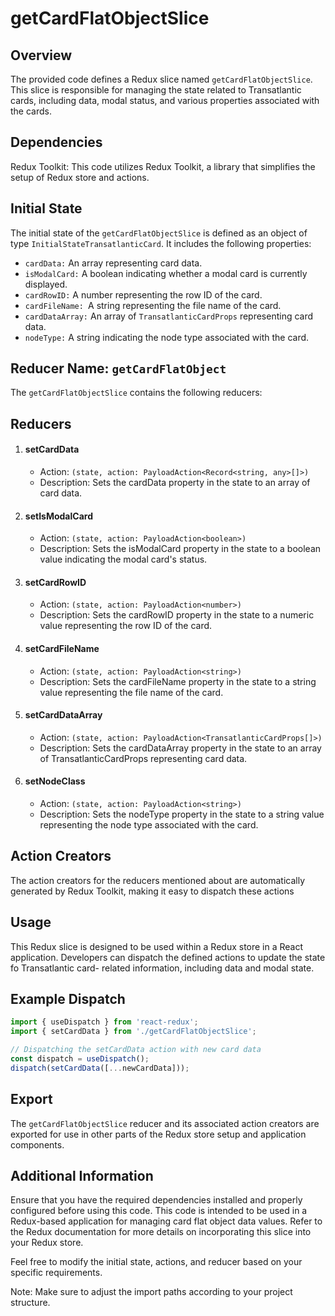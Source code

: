 # getCardFlatObjectSlice

## Overview
The provided code defines a Redux slice named `getCardFlatObjectSlice`. This slice is responsible for managing the state related to Transatlantic cards, including data, modal status, and various properties associated with the cards.

## Dependencies
Redux Toolkit: This code utilizes Redux Toolkit, a library that simplifies the setup of Redux store and actions.

## Initial State
The initial state of the `getCardFlatObjectSlice` is defined as an object of type `InitialStateTransatlanticCard`. It includes the following properties:

- `cardData:` An array representing card data.
- `isModalCard:` A boolean indicating whether a modal card is currently displayed.
- `cardRowID:` A number representing the row ID of the card.
- `cardFileName: `A string representing the file name of the card.
- `cardDataArray:` An array of `TransatlanticCardProps` representing card data.
- `nodeType:` A string indicating the node type associated with the card.

## Reducer Name: `getCardFlatObject`
The `getCardFlatObjectSlice` contains the following reducers:


## Reducers
1) #### setCardData 
    - Action: `(state, action: PayloadAction<Record<string, any>[]>)`
    - Description: Sets the cardData property in the state to an array of card data.

2) #### setIsModalCard 
    - Action: `(state, action: PayloadAction<boolean>)`
    - Description: Sets the isModalCard property in the state to a boolean value indicating the modal card's status.

3) #### setCardRowID 
    - Action: `(state, action: PayloadAction<number>)`
    - Description: Sets the cardRowID property in the state to a numeric value representing the row ID of the card.


4) #### setCardFileName 
    - Action: `(state, action: PayloadAction<string>)`
    - Description: Sets the cardFileName property in the state to a string value representing the file name of the card.


5) #### setCardDataArray 
    - Action: `(state, action: PayloadAction<TransatlanticCardProps[]>)`
    - Description: Sets the cardDataArray property in the state to an array of TransatlanticCardProps representing card data.

6) #### setNodeClass 
    - Action: `(state, action: PayloadAction<string>)`
    - Description: Sets the nodeType property in the state to a string value representing the node type associated with the card.

## Action Creators
The action creators for the reducers mentioned about are automatically generated by Redux Toolkit, making it easy to dispatch these actions

## Usage

This Redux slice is designed to be used within a Redux store in a React application. Developers can dispatch the defined actions to
update the state fo Transatlantic card- related information, including data and modal state.

## Example Dispatch
```jsx
import { useDispatch } from 'react-redux';
import { setCardData } from './getCardFlatObjectSlice';

// Dispatching the setCardData action with new card data
const dispatch = useDispatch();
dispatch(setCardData([...newCardData]));

```

## Export
The `getCardFlatObjectSlice` reducer and its associated action creators are exported for use in other parts of the Redux store setup and application components.


## Additional Information
Ensure that you have the required dependencies installed and properly configured before using this code. This code is intended to be used in a Redux-based application for managing card flat object data values. Refer to the Redux documentation for more details on incorporating this slice into your Redux store.

Feel free to modify the initial state, actions, and reducer based on your specific requirements.

Note: Make sure to adjust the import paths according to your project structure.
